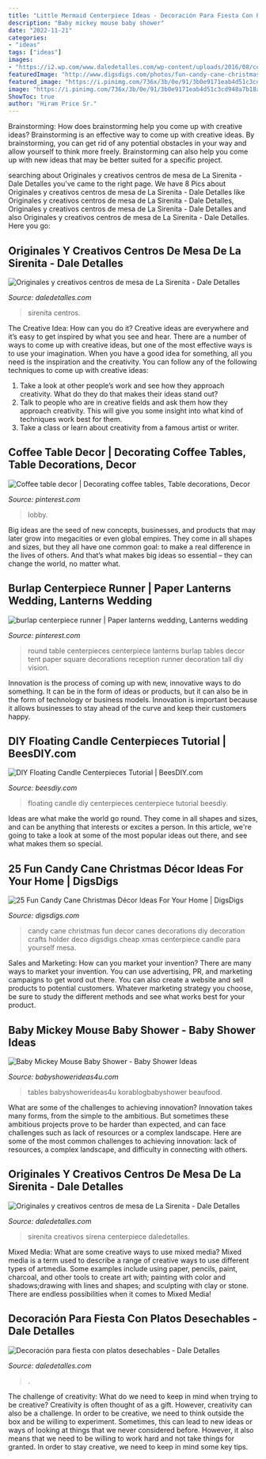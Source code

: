 ```yaml
---
title: "Little Mermaid Centerpiece Ideas - Decoración Para Fiesta Con Platos Desechables"
description: "Baby mickey mouse baby shower"
date: "2022-11-21"
categories:
- "ideas"
tags: ["ideas"]
images:
- "https://i2.wp.com/www.daledetalles.com/wp-content/uploads/2016/08/centro-de-mesa-sirenita10.jpg"
featuredImage: "http://www.digsdigs.com/photos/fun-candy-cane-christmas-decor-ideas-for-your-home-4.jpg"
featured_image: "https://i.pinimg.com/736x/3b/0e/91/3b0e9171eab4d51c3cd948a7b18a0e9f--paper-lanterns-with-lights-white-lanterns.jpg"
image: "https://i.pinimg.com/736x/3b/0e/91/3b0e9171eab4d51c3cd948a7b18a0e9f--paper-lanterns-with-lights-white-lanterns.jpg"
ShowToc: true
author: "Hiram Price Sr."
---
```



Brainstorming: How does brainstorming help you come up with creative ideas?
Brainstorming is an effective way to come up with creative ideas. By brainstorming, you can get rid of any potential obstacles in your way and allow yourself to think more freely. Brainstorming can also help you come up with new ideas that may be better suited for a specific project.

	

		
searching about Originales y creativos centros de mesa de La Sirenita - Dale Detalles you've came to the right page. We have 8 Pics about Originales y creativos centros de mesa de La Sirenita - Dale Detalles like Originales y creativos centros de mesa de La Sirenita - Dale Detalles, Originales y creativos centros de mesa de La Sirenita - Dale Detalles and also Originales y creativos centros de mesa de La Sirenita - Dale Detalles. Here you go:
		
    
## Originales Y Creativos Centros De Mesa De La Sirenita - Dale Detalles

<img loading=lazy src="https://i1.wp.com/www.daledetalles.com/wp-content/uploads/2016/08/centro-de-mesa-sirenita7.jpg" onerror="this.onerror=null;this.src='https://tse4.mm.bing.net/th?id=OIP.OCThVuTy2wvfMMdq--GoHgHaLF&amp;pid=15.1';" alt="Originales y creativos centros de mesa de La Sirenita - Dale Detalles">

_Source: daledetalles.com_

>sirenita centros. 

	

The Creative Idea: How can you do it?
Creative ideas are everywhere and it’s easy to get inspired by what you see and hear. There are a number of ways to come up with creative ideas, but one of the most effective ways is to use your imagination. When you have a good idea for something, all you need is the inspiration and the creativity. You can follow any of the following techniques to come up with creative ideas:
1. Take a look at other people’s work and see how they approach creativity. What do they do that makes their ideas stand out?
2. Talk to people who are in creative fields and ask them how they approach creativity. This will give you some insight into what kind of techniques work best for them.
3. Take a class or learn about creativity from a famous artist or writer.

    
## Coffee Table Decor | Decorating Coffee Tables, Table Decorations, Decor

<img loading=lazy src="https://i.pinimg.com/736x/0e/76/d2/0e76d2320302bf8b07c4e5ba06927134.jpg" onerror="this.onerror=null;this.src='https://tse4.mm.bing.net/th?id=OIP.JA7_86B5JBQoUB9_phgV7wHaJ3&amp;pid=15.1';" alt="Coffee table decor | Decorating coffee tables, Table decorations, Decor">

_Source: pinterest.com_

>lobby. 

	

Big ideas are the seed of new concepts, businesses, and products that may later grow into megacities or even global empires. They come in all shapes and sizes, but they all have one common goal: to make a real difference in the lives of others. And that’s what makes big ideas so essential – they can change the world, no matter what.

    
## Burlap Centerpiece Runner | Paper Lanterns Wedding, Lanterns Wedding

<img loading=lazy src="https://i.pinimg.com/736x/3b/0e/91/3b0e9171eab4d51c3cd948a7b18a0e9f--paper-lanterns-with-lights-white-lanterns.jpg" onerror="this.onerror=null;this.src='https://tse2.mm.bing.net/th?id=OIP.lhHS-teu3JFIEna1FhVjRwHaJ7&amp;pid=15.1';" alt="burlap centerpiece runner | Paper lanterns wedding, Lanterns wedding">

_Source: pinterest.com_

>round table centerpieces centerpiece lanterns burlap tables decor tent paper square decorations reception runner decoration tall diy vision. 

	

Innovation is the process of coming up with new, innovative ways to do something. It can be in the form of ideas or products, but it can also be in the form of technology or business models. Innovation is important because it allows businesses to stay ahead of the curve and keep their customers happy.

    
## DIY Floating Candle Centerpieces Tutorial | BeesDIY.com

<img loading=lazy src="http://www.beesdiy.com/wp-content/uploads/2015/10/DIY-Floating-Candle-Centerpiece-tutorial6.jpg" onerror="this.onerror=null;this.src='https://tse1.mm.bing.net/th?id=OIP.W20JrCtUE6nzqF-P2dqf7QHaJ4&amp;pid=15.1';" alt="DIY Floating Candle Centerpieces Tutorial | BeesDIY.com">

_Source: beesdiy.com_

>floating candle diy centerpieces centerpiece tutorial beesdiy. 

	

Ideas are what make the world go round. They come in all shapes and sizes, and can be anything that interests or excites a person. In this article, we're going to take a look at some of the most popular ideas out there, and see what makes them so special.

    
## 25 Fun Candy Cane Christmas Décor Ideas For Your Home | DigsDigs

<img loading=lazy src="http://www.digsdigs.com/photos/fun-candy-cane-christmas-decor-ideas-for-your-home-4.jpg" onerror="this.onerror=null;this.src='https://tse2.mm.bing.net/th?id=OIP.MBK49U4294faXmj3r9NuZgHaLD&amp;pid=15.1';" alt="25 Fun Candy Cane Christmas Décor Ideas For Your Home | DigsDigs">

_Source: digsdigs.com_

>candy cane christmas fun decor canes decorations diy decoration crafts holder deco digsdigs cheap xmas centerpiece candle para yourself mesa. 

	

Sales and Marketing: How can you market your invention?
There are many ways to market your invention. You can use advertising, PR, and marketing campaigns to get word out there. You can also create a website and sell products to potential customers. Whatever marketing strategy you choose, be sure to study the different methods and see what works best for your product.

    
## Baby Mickey Mouse Baby Shower - Baby Shower Ideas

<img loading=lazy src="https://babyshowerideas4u.com/wp-content/uploads/2015/10/Baby-Mickey-Mouse-Baby-Shower-dessert-table-ideas.jpg" onerror="this.onerror=null;this.src='https://tse2.mm.bing.net/th?id=OIP.lPqTRTsIyzDhx3ez1dAl-wHaJ4&amp;pid=15.1';" alt="Baby Mickey Mouse Baby Shower - Baby Shower Ideas">

_Source: babyshowerideas4u.com_

>tables babyshowerideas4u korablogbabyshower beaufood. 

	

What are some of the challenges to achieving innovation?
Innovation takes many forms, from the simple to the ambitious. But sometimes these ambitious projects prove to be harder than expected, and can face challenges such as lack of resources or a complex landscape. Here are some of the most common challenges to achieving innovation: lack of resources, a complex landscape, and difficulty in connecting with others.

    
## Originales Y Creativos Centros De Mesa De La Sirenita - Dale Detalles

<img loading=lazy src="https://i2.wp.com/www.daledetalles.com/wp-content/uploads/2016/08/centro-de-mesa-sirenita10.jpg" onerror="this.onerror=null;this.src='https://tse4.mm.bing.net/th?id=OIP.hihWuTwmw5ZXrbbXLvhzgQHaNL&amp;pid=15.1';" alt="Originales y creativos centros de mesa de La Sirenita - Dale Detalles">

_Source: daledetalles.com_

>sirenita creativos sirena centerpiece daledetalles. 

	

Mixed Media: What are some creative ways to use mixed media?
Mixed media is a term used to describe a range of creative ways to use different types of artmedia. Some examples include using paper, pencils, paint, charcoal, and other tools to create art with; painting with color and shadows;drawing with lines and shapes; and sculpting with clay or stone. There are endless possibilities when it comes to Mixed Media!

    
## Decoración Para Fiesta Con Platos Desechables - Dale Detalles

<img loading=lazy src="https://i2.wp.com/www.daledetalles.com/wp-content/uploads/2016/07/decoracion-con-platos18.jpg" onerror="this.onerror=null;this.src='https://tse1.mm.bing.net/th?id=OIP.BVEQkqmG90w9-9bthTDfVwHaK0&amp;pid=15.1';" alt="Decoración para fiesta con platos desechables - Dale Detalles">

_Source: daledetalles.com_

>. 

	

The challenge of creativity: What do we need to keep in mind when trying to be creative?
Creativity is often thought of as a gift. However, creativity can also be a challenge. In order to be creative, we need to think outside the box and be willing to experiment. Sometimes, this can lead to new ideas or ways of looking at things that we never considered before. However, it also means that we need to be willing to work hard and not take things for granted. In order to stay creative, we need to keep in mind some key tips.

